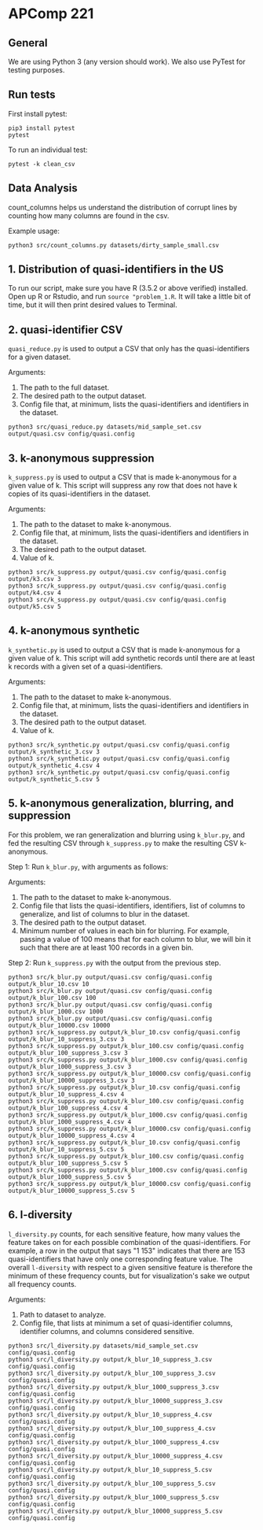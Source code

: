 # APComp 221

## General

We are using Python 3 (any version should work). We also use PyTest for testing purposes. 

## Run tests

First install pytest:

    pip3 install pytest
    pytest

To run an individual test:

    pytest -k clean_csv

## Data Analysis

count_columns helps us understand the distribution of corrupt lines by counting how many columns are found in the csv.

Example usage: 

```
python3 src/count_columns.py datasets/dirty_sample_small.csv
```

## 1. Distribution of quasi-identifiers in the US

To run our script, make sure you have R (3.5.2 or above verified) installed. Open up R or Rstudio, and run `source "problem_1.R`. It will take a little bit of time, but it will then print desired values to Terminal.


## 2. quasi-identifier CSV

`quasi_reduce.py` is used to output a CSV that only has the quasi-identifiers for a given dataset. 

Arguments: 
1. The path to the full dataset. 
2. The desired path to the output dataset. 
3. Config file that, at minimum, lists the quasi-identifiers and identifiers in the dataset. 

```
python3 src/quasi_reduce.py datasets/mid_sample_set.csv output/quasi.csv config/quasi.config
```

## 3. k-anonymous suppression

`k_suppress.py` is used to output a CSV that is made k-anonymous for a given value of k. This script will suppress any row that does not have k copies of its quasi-identifiers in the dataset.

Arguments: 
1. The path to the dataset to make k-anonymous. 
2. Config file that, at minimum, lists the quasi-identifiers and identifiers in the dataset. 
3. The desired path to the output dataset. 
4. Value of k.

```
python3 src/k_suppress.py output/quasi.csv config/quasi.config output/k3.csv 3
python3 src/k_suppress.py output/quasi.csv config/quasi.config output/k4.csv 4
python3 src/k_suppress.py output/quasi.csv config/quasi.config output/k5.csv 5
```

## 4. k-anonymous synthetic

`k_synthetic.py` is used to output a CSV that is made k-anonymous for a given value of k. This script will add synthetic records until there are at least k records with a given set of a quasi-identifiers.

Arguments: 
1. The path to the dataset to make k-anonymous. 
2. Config file that, at minimum, lists the quasi-identifiers and identifiers in the dataset. 
3. The desired path to the output dataset. 
4. Value of k.

```
python3 src/k_synthetic.py output/quasi.csv config/quasi.config output/k_synthetic_3.csv 3
python3 src/k_synthetic.py output/quasi.csv config/quasi.config output/k_synthetic_4.csv 4
python3 src/k_synthetic.py output/quasi.csv config/quasi.config output/k_synthetic_5.csv 5
```

## 5. k-anonymous generalization, blurring, and suppression

For this problem, we ran generalization and blurring using `k_blur.py`, and fed the resulting CSV through `k_suppress.py` to make the resulting CSV k-anonymous.

Step 1:
Run `k_blur.py`, with arguments as follows:

Arguments:
1. The path to the dataset to make k-anonymous. 
2. Config file that lists the quasi-identifiers, identifiers, list of columns to generalize, and list of columns to blur in the dataset. 
3. The desired path to the output dataset. 
4. Minimum number of values in each bin for blurring. For example, passing a value of 100 means that for each column to blur, we will bin it such that there are at least 100 records in a given bin.

Step 2:
Run `k_suppress.py` with the output from the previous step.

```
python3 src/k_blur.py output/quasi.csv config/quasi.config output/k_blur_10.csv 10
python3 src/k_blur.py output/quasi.csv config/quasi.config output/k_blur_100.csv 100
python3 src/k_blur.py output/quasi.csv config/quasi.config output/k_blur_1000.csv 1000
python3 src/k_blur.py output/quasi.csv config/quasi.config output/k_blur_10000.csv 10000
python3 src/k_suppress.py output/k_blur_10.csv config/quasi.config output/k_blur_10_suppress_3.csv 3
python3 src/k_suppress.py output/k_blur_100.csv config/quasi.config output/k_blur_100_suppress_3.csv 3
python3 src/k_suppress.py output/k_blur_1000.csv config/quasi.config output/k_blur_1000_suppress_3.csv 3
python3 src/k_suppress.py output/k_blur_10000.csv config/quasi.config output/k_blur_10000_suppress_3.csv 3
python3 src/k_suppress.py output/k_blur_10.csv config/quasi.config output/k_blur_10_suppress_4.csv 4
python3 src/k_suppress.py output/k_blur_100.csv config/quasi.config output/k_blur_100_suppress_4.csv 4
python3 src/k_suppress.py output/k_blur_1000.csv config/quasi.config output/k_blur_1000_suppress_4.csv 4
python3 src/k_suppress.py output/k_blur_10000.csv config/quasi.config output/k_blur_10000_suppress_4.csv 4
python3 src/k_suppress.py output/k_blur_10.csv config/quasi.config output/k_blur_10_suppress_5.csv 5
python3 src/k_suppress.py output/k_blur_100.csv config/quasi.config output/k_blur_100_suppress_5.csv 5
python3 src/k_suppress.py output/k_blur_1000.csv config/quasi.config output/k_blur_1000_suppress_5.csv 5
python3 src/k_suppress.py output/k_blur_10000.csv config/quasi.config output/k_blur_10000_suppress_5.csv 5
```

## 6. l-diversity

`l_diversity.py` counts, for each sensitive feature, how many values the feature takes on for each possible combination of the quasi-identifiers. For example, a row in the output that says "1   153" indicates that there are 153 quasi-identifiers that have only one corresponding feature value. The overall `l-diversity` with respect to a given sensitive feature is therefore the minimum of these frequency counts, but for visualization's sake we output all frequency counts.

Arguments:
1. Path to dataset to analyze.
2. Config file, that lists at minimum a set of quasi-identifier columns, identifier columns, and columns considered sensitive. 

```
python3 src/l_diversity.py datasets/mid_sample_set.csv config/quasi.config
python3 src/l_diversity.py output/k_blur_10_suppress_3.csv config/quasi.config
python3 src/l_diversity.py output/k_blur_100_suppress_3.csv config/quasi.config
python3 src/l_diversity.py output/k_blur_1000_suppress_3.csv config/quasi.config
python3 src/l_diversity.py output/k_blur_10000_suppress_3.csv config/quasi.config
python3 src/l_diversity.py output/k_blur_10_suppress_4.csv config/quasi.config
python3 src/l_diversity.py output/k_blur_100_suppress_4.csv config/quasi.config
python3 src/l_diversity.py output/k_blur_1000_suppress_4.csv config/quasi.config
python3 src/l_diversity.py output/k_blur_10000_suppress_4.csv config/quasi.config
python3 src/l_diversity.py output/k_blur_10_suppress_5.csv config/quasi.config
python3 src/l_diversity.py output/k_blur_100_suppress_5.csv config/quasi.config
python3 src/l_diversity.py output/k_blur_1000_suppress_5.csv config/quasi.config
python3 src/l_diversity.py output/k_blur_10000_suppress_5.csv config/quasi.config
```
